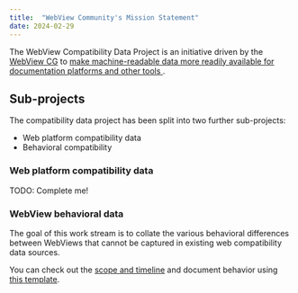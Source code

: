 ```yaml
---
title:  "WebView Community's Mission Statement"
date: 2024-02-29
---
```


The WebView Compatibility Data Project is an initiative driven by the [WebView CG](https://www.w3.org/community/webview/)
to [make machine-readable data more readily available for documentation platforms and other tools
](https://github.com/WebView-CG/charter/blob/04422d7cb3ecc80a7d0f6755135995a74deab64b/charter.md?plain=1#L26).

## Sub-projects

The compatibility data project has been split into two further sub-projects:

- Web platform compatibility data
- Behavioral compatibility

### Web platform compatibility data

TODO: Complete me!

### WebView behavioral data

The goal of this work stream is to collate the various behavioral differences between WebViews that cannot be captured
in existing web compatibility data sources.

You can check out the [scope and timeline](/behavioral/README.md) and document behavior using [this template](/behavioral/template.md).
